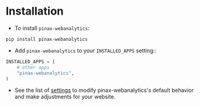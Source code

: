 # Installation

* To install `pinax-webanalytics`:

```
pip install pinax-webanalytics
```

* Add `pinax-webanalytics` to your `INSTALLED_APPS` setting::

```python
INSTALLED_APPS = (
    # other apps
    "pinax-webanalytics",
)
```

* See the list of [settings](settings.md) to modify pinax-webanalytics's
  default behavior and make adjustments for your website.
